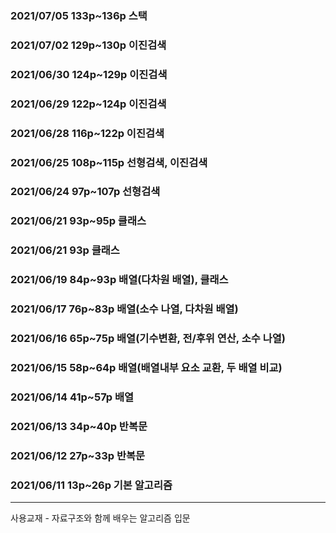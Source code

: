 ### 2021/07/05 133p~136p 스택

### 2021/07/02 129p~130p 이진검색

### 2021/06/30 124p~129p 이진검색

### 2021/06/29 122p~124p 이진검색

### 2021/06/28 116p~122p 이진검색

### 2021/06/25 108p~115p 선형검색, 이진검색

### 2021/06/24 97p~107p 선형검색

### 2021/06/21 93p~95p 클래스

### 2021/06/21 93p 클래스

### 2021/06/19 84p~93p 배열(다차원 배열), 클래스

### 2021/06/17 76p~83p 배열(소수 나열, 다차원 배열)

### 2021/06/16 65p~75p 배열(기수변환, 전/후위 연산, 소수 나열)

### 2021/06/15 58p~64p 배열(배열내부 요소 교환, 두 배열 비교)

### 2021/06/14 41p~57p 배열

### 2021/06/13 34p~40p 반복문

### 2021/06/12 27p~33p 반복문

### 2021/06/11 13p~26p 기본 알고리즘

------

사용교재 - 자료구조와 함께 배우는 알고리즘 입문

